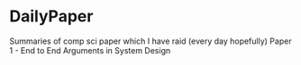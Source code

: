 # DailyPaper
Summaries of comp sci paper which I have raid (every day hopefully)
Paper 1 - End to End Arguments in System Design
